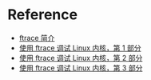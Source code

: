 
# Reference

* [ftrace 简介](https://www.ibm.com/developerworks/cn/linux/l-cn-ftrace/)
* [使用 ftrace 调试 Linux 内核，第 1 部分](http://www.ibm.com/developerworks/cn/linux/l-cn-ftrace1/)
* [使用 ftrace 调试 Linux 内核，第 2 部分](https://www.ibm.com/developerworks/cn/linux/l-cn-ftrace2/)
* [使用 ftrace 调试 Linux 内核，第 3 部分](http://www.ibm.com/developerworks/cn/linux/l-cn-ftrace3/)
